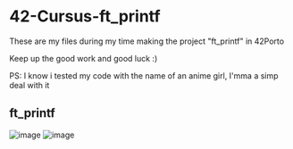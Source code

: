 # 42-Cursus-ft_printf
These are my files during my time making the project "ft_printf" in 42Porto

Keep up the good work and good luck :)

PS: I know i tested my code with the name of an anime girl, I'mma a simp deal with it

## ft_printf

![image](https://user-images.githubusercontent.com/117469751/207934594-3daee6e5-e028-4cb8-a021-b168deba864c.png)
![image](https://user-images.githubusercontent.com/117469751/207934636-268b15fa-ca82-431a-9732-0d205b32827b.png)
